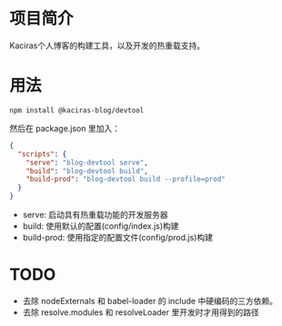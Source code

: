 # 项目简介

Kaciras个人博客的构建工具，以及开发的热重载支持。

# 用法

```shell script
npm install @kaciras-blog/devtool
```

然后在 package.json 里加入：

```json
{
  "scripts": {
    "serve": "blog-devtool serve",
    "build": "blog-devtool build",
    "build-prod": "blog-devtool build --profile=prod"
  }
}
```

* serve: 启动具有热重载功能的开发服务器
* build: 使用默认的配置(config/index.js)构建
* build-prod: 使用指定的配置文件(config/prod.js)构建

# TODO

* 去除 nodeExternals 和 babel-loader 的 include 中硬编码的三方依赖。
* 去除 resolve.modules 和 resolveLoader 里开发时才用得到的路径
